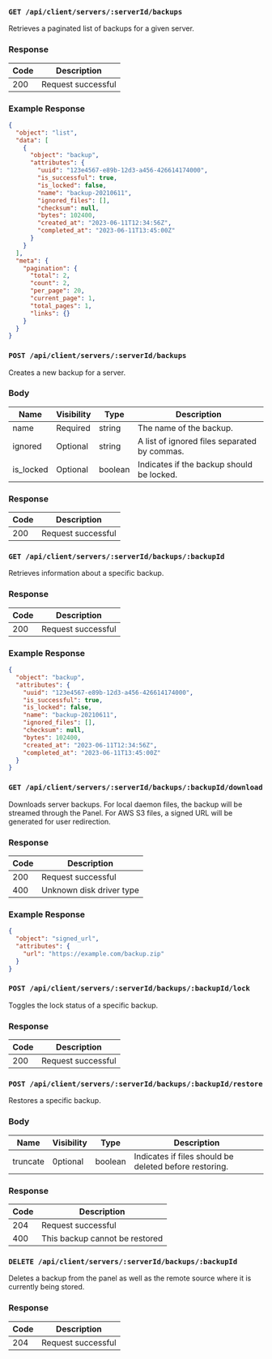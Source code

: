 ### `GET /api/client/servers/:serverId/backups`

Retrieves a paginated list of backups for a given server.

### Response

| Code | Description        |
| ---- | ------------------ |
| 200  | Request successful |

### Example Response

```json
{
  "object": "list",
  "data": [
    {
      "object": "backup",
      "attributes": {
        "uuid": "123e4567-e89b-12d3-a456-426614174000",
        "is_successful": true,
        "is_locked": false,
        "name": "backup-20210611",
        "ignored_files": [],
        "checksum": null,
        "bytes": 102400,
        "created_at": "2023-06-11T12:34:56Z",
        "completed_at": "2023-06-11T13:45:00Z"
      }
    }
  ],
  "meta": {
    "pagination": {
      "total": 2,
      "count": 2,
      "per_page": 20,
      "current_page": 1,
      "total_pages": 1,
      "links": {}
    }
  }
}
```

### `POST /api/client/servers/:serverId/backups`

Creates a new backup for a server.

### Body

| Name      | Visibility | Type    | Description                               |
| --------- | ---------- | ------- | -------------------------------------------- |
| name      | Required   | string  | The name of the backup.                      |
| ignored   | Optional   | string  | A list of ignored files separated by commas. |
| is_locked | Optional   | boolean | Indicates if the backup should be locked.    |

### Response

| Code | Description        |
| ---- | ------------------ |
| 200  | Request successful |

### `GET /api/client/servers/:serverId/backups/:backupId`

Retrieves information about a specific backup.

### Response

| Code | Description        |
| ---- | ------------------ |
| 200  | Request successful |

### Example Response

```json
{
  "object": "backup",
  "attributes": {
    "uuid": "123e4567-e89b-12d3-a456-426614174000",
    "is_successful": true,
    "is_locked": false,
    "name": "backup-20210611",
    "ignored_files": [],
    "checksum": null,
    "bytes": 102400,
    "created_at": "2023-06-11T12:34:56Z",
    "completed_at": "2023-06-11T13:45:00Z"
  }
}
```

### `GET /api/client/servers/:serverId/backups/:backupId/download`

Downloads server backups. For local daemon files, the backup will be streamed through the Panel. For AWS S3 files, a signed URL will be generated for user redirection.

### Response

| Code | Description              |
| ---- | ------------------------ |
| 200  | Request successful       |
| 400  | Unknown disk driver type |

### Example Response

```json
{
  "object": "signed_url",
  "attributes": {
    "url": "https://example.com/backup.zip"
  }
}
```

### `POST /api/client/servers/:serverId/backups/:backupId/lock`

Toggles the lock status of a specific backup.

### Response

| Code | Description        |
| ---- | ------------------ |
| 200  | Request successful |

### `POST /api/client/servers/:serverId/backups/:backupId/restore`

Restores a specific backup.

### Body

| Name     | Visibility | Type    | Description                                            |
| -------- | ---------- | ------- | ------------------------------------------------------ |
| truncate | 0ptional   | boolean | Indicates if files should be deleted before restoring. |

### Response

| Code | Description                    |
| ---- | ------------------------------ |
| 204  | Request successful             |
| 400  | This backup cannot be restored |

### `DELETE /api/client/servers/:serverId/backups/:backupId`

Deletes a backup from the panel as well as the remote source where it is currently
being stored.

### Response

| Code | Description        |
| ---- | ------------------ |
| 204  | Request successful |
